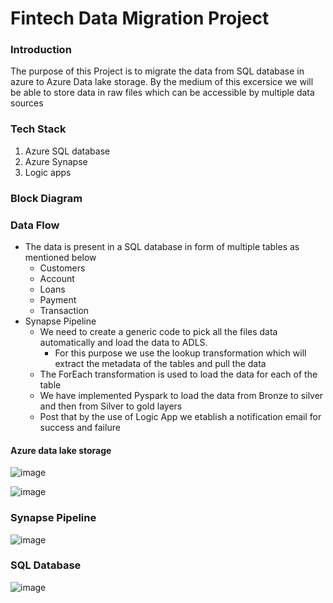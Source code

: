 # Fintech Data Migration Project

### Introduction
The purpose of this Project is to migrate the data from SQL database in azure to Azure Data lake storage. By the medium of this excersice we will be able to store data in raw files which can be accessible by multiple data sources

### Tech Stack
1. Azure SQL database
2. Azure Synapse
3. Logic apps

### Block Diagram

### Data Flow
- The data is present in a SQL database in form of multiple tables as mentioned below
  - Customers
  - Account
  - Loans
  - Payment
  - Transaction
- Synapse Pipeline
  - We need to create a generic code to pick all the files data automatically and load the data to ADLS.
    - For this purpose we use the lookup transformation which will extract the metadata of the tables and pull the data
  - The ForEach transformation is used to load the data for each of the table
  - We have implemented Pyspark to load the data from Bronze to silver and then from Silver to gold layers
  - Post that by the use of Logic App we etablish a notification email for success and failure 

#### Azure data lake storage
![image](https://github.com/user-attachments/assets/cf401bc4-6d70-45e9-a41e-b837d528df1b)  

![image](https://github.com/user-attachments/assets/d5db8c0f-6c96-457a-9f49-226ccfb57b74)

### Synapse Pipeline
![image](https://github.com/user-attachments/assets/c1ada86c-88d7-456e-82f2-4896176f4ad9)


### SQL Database
![image](https://github.com/user-attachments/assets/3cdeab79-c234-4044-b3b6-6cb40281e303)





